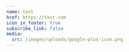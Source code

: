```yaml
---
name: test
href: https://test.com
icon_in_footer: true
subscribe_link: false
media:
  src: /images/uploads/google-plus-icon.png
---
```

